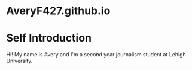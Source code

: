 # AveryF427.github.io
# Self Introduction
Hi! My name is Avery and I'm a second year journalism student at Lehigh University.
